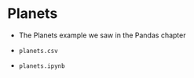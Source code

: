 # Planets

* The Planets example we saw in the Pandas chapter

* `planets.csv`
* `planets.ipynb`



